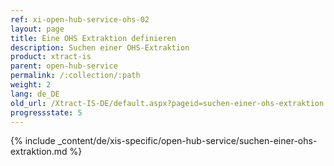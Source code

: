 ```yaml
---
ref: xi-open-hub-service-ohs-02
layout: page
title: Eine OHS Extraktion definieren
description: Suchen einer OHS-Extraktion
product: xtract-is
parent: open-hub-service
permalink: /:collection/:path
weight: 2
lang: de_DE
old_url: /Xtract-IS-DE/default.aspx?pageid=suchen-einer-ohs-extraktion
progressstate: 5
---
```

{% include _content/de/xis-specific/open-hub-service/suchen-einer-ohs-extraktion.md %}

